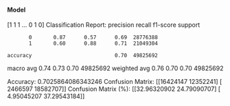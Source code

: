 #### Model
[1 1 1 ... 0 1 0]
Classification Report:
              precision    recall  f1-score   support

           0       0.87      0.57      0.69  28776388
           1       0.60      0.88      0.71  21049304

    accuracy                           0.70  49825692
   macro avg       0.74      0.73      0.70  49825692
weighted avg       0.76      0.70      0.70  49825692

Accuracy: 0.7025864086343246
Confusion Matrix:
[[16424147 12352241]
 [ 2466597 18582707]]
Confusion Matrix (%):
[[32.96320902 24.79090707]
 [ 4.95045207 37.29543184]]
